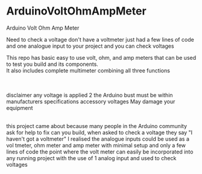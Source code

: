 # ArduinoVoltOhmAmpMeter
Arduino Volt Ohm Amp Meter 

 Need to check a voltage don't have a voltmeter just had a few lines of code and one analogue input to your project and you can check voltages</br>
 
This repo has basic easy to use volt, ohm, and amp meters that can be used to test you build and its components.</br>
It also includes complete multimeter combining all three functions</br>
</br></br>

 disclaimer any voltage is applied 2 the  Arduino bust must be within manufacturers specifications accessory voltages May damage your equipment</br></br>

this project came about because many people in the Arduino community ask for help to fix can you build, when asked to check a voltage they say "I haven't got a voltmeter"  I realised the analogue inputs could be used as a vol tmeter, ohm meter and amp meter with minimal setup and only a few lines of code the point where the volt meter can easily be incorporated into any running project with the use of 1 analog input and used to check voltages
 </br>
 
 </br>
 </br></br></br></br></br></br></br></br></br></br></br>

